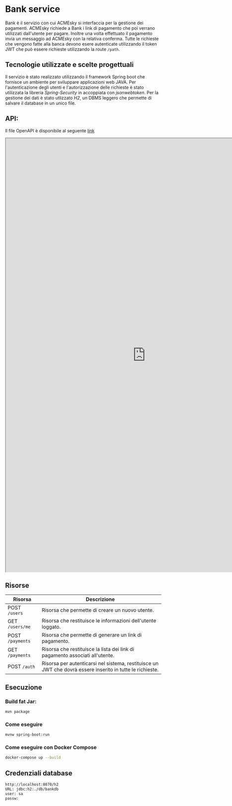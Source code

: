 
# Bank service

Bank è il servizio con cui ACMEsky si interfaccia per la gestione dei pagamenti.
ACMEsky richiede a Bank i link di pagamento che poi verrano utilizzati dall'utente per pagare. Inoltre una volta effettuato il pagamento invia un messaggio ad ACMEsky con la relativa conferma.
Tutte le richieste che vengono fatte alla banca devono esere autenticate utilizzando il token JWT che può essere richieste utilizzando la route `/path`.

## Tecnologie utilizzate e scelte progettuali

Il servizio è stato realizzato utilizzando il framework Spring boot che fornisce un ambiente per sviluppare applicazioni web JAVA. Per l'autenticazione degli utenti e l'autorizzazione delle richieste è stato utilizzata la libreria *Spring-Security* in accoppiata con *jsonwebtoken*.
Per la gestione dei dati è stato utlizzato *H2*, un DBMS leggero che permette di salvare il database in un unico file.


## API:
Il file OpenAPI è disponibile al seguente [link](https://vallasc.github.io/ACMEsky/src/BankService/openapi.json)


<iframe title="API"
    width="900"
    height="1400"
    class="hidden"
    src="
    https://vallasc.github.io/ACMEsky/src/SwaggerUI/index.html?src=https://vallasc.github.io/ACMEsky/src/BankService/openapi.json&token=eyJhbGciOiJIUzUxMiJ9.eyJqdGkiOiJiYW5rSldUIiwic3ViIjoiOTI1NDYxIiwiYXV0aG9yaXRpZXMiOlsiUk9MRV9VU0VSIl0sImlhdCI6MTYyNDI5MTI5MywiZXhwIjoxNjI1Mzg1Mjk4fQ.xklR5LsgPF0cuI9Ico57g5QuvOJUH9DQyPt7H_RQoDHTk6XqR1Je7-T5wOiQY4CmMI9TR-UffZl_4254pg42wA
    ">
</iframe>

## Risorse

| Risorsa | Descrizione |
| - | - |
| POST `/users` | Risorsa che permette di creare un nuovo utente. |
| GET `/users/me` | Risorsa che restituisce le informazioni dell'utente loggato. |
| POST `/payments` | Risorsa che permette di generare un link di pagamento. |
| GET `/payments` | Risorsa che restituisce la lista dei link di pagamento associati all'utente. |
| POST `/auth` | Risorsa per autenticarsi nel sistema, restituisce un JWT che dovrà essere inserito in tutte le richieste. |


## Esecuzione

### Build fat Jar:
```sh
mvn package
```

### Come eseguire
```sh
mvnw spring-boot:run
```

### Come eseguire con Docker Compose
```sh
docker-compose up --build
```

## Credenziali database
```sh
http://localhost:8070/h2
URL: jdbc:h2:./db/bankdb
user: sa
passw:
```

\
\
&nbsp;
